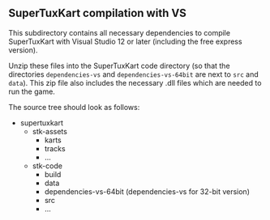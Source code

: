 ## SuperTuxKart compilation with VS

This subdirectory contains all necessary dependencies to compile 
SuperTuxKart with Visual Studio 12 or later (including the free 
express version).

Unzip these files into the SuperTuxKart code directory (so that 
the directories `dependencies-vs` and `dependencies-vs-64bit` 
are next to `src` and `data`). This zip file also includes the 
necessary .dll files which are needed to run the game.

The source tree should look as follows:

- supertuxkart
  - stk-assets
    - karts
    - tracks
    - ...
  - stk-code
    - build
    - data
    - dependencies-vs-64bit (dependencies-vs for 32-bit version)
    - src
    - ...
